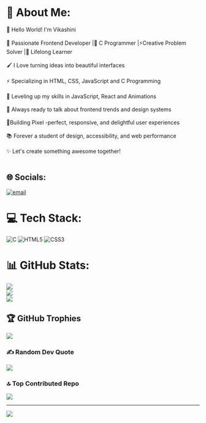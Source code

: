 # 💫 About Me:
👋 Hello World! I'm Vikashini<br><br>🎨 Passionate Frontend Developer |💫 C Programmer |⚡Creative Problem Solver |🚀 Lifelong Learner<br><br>🖌️ I Love turning ideas into beautiful interfaces <br><br>⚡ Specializing in HTML, CSS, JavaScript and C Programming<br><br>🧠 Leveling up my skills in JavaScript, React and Animations<br><br>💭 Always ready to talk about frontend trends and design systems<br><br>🌱Building Pixel -perfect,  responsive, and delightful user experiences<br><br>📚 Forever a student of design, accessibility, and web performance<br><br>✨ Let's create something awesome together!    <br><br>


## 🌐 Socials:
[![email](https://img.shields.io/badge/Email-D14836?logo=gmail&logoColor=white)](mailto:srivika92@gmail.com) 

# 💻 Tech Stack:
![C](https://img.shields.io/badge/c-%2300599C.svg?style=plastic&logo=c&logoColor=white) ![HTML5](https://img.shields.io/badge/html5-%23E34F26.svg?style=plastic&logo=html5&logoColor=white) ![CSS3](https://img.shields.io/badge/css3-%231572B6.svg?style=plastic&logo=css3&logoColor=white)
# 📊 GitHub Stats:
![](https://github-readme-stats.vercel.app/api?username=vikashinichidambaram&theme=radical&hide_border=false&include_all_commits=true&count_private=false)<br/>
![](https://nirzak-streak-stats.vercel.app/?user=vikashinichidambaram&theme=radical&hide_border=false)<br/>
![](https://github-readme-stats.vercel.app/api/top-langs/?username=vikashinichidambaram&theme=radical&hide_border=false&include_all_commits=true&count_private=false&layout=compact)

## 🏆 GitHub Trophies
![](https://github-profile-trophy.vercel.app/?username=vikashinichidambaram&theme=radical&no-frame=false&no-bg=true&margin-w=4)

### ✍️ Random Dev Quote
![](https://quotes-github-readme.vercel.app/api?type=vetical&theme=gruvbox)

### 🔝 Top Contributed Repo
![](https://github-contributor-stats.vercel.app/api?username=vikashinichidambaram&limit=5&theme=dark&combine_all_yearly_contributions=true)

---
[![](https://visitcount.itsvg.in/api?id=vikashinichidambaram&icon=7&color=2)](https://visitcount.itsvg.in)

<!-- Proudly created with GPRM ( https://gprm.itsvg.in ) -->
